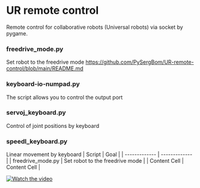 # UR remote control
Remote control for collaborative robots (Universal robots) via socket by pygame.

### freedrive_mode.py
Set robot to the freedrive mode
https://github.com/PySergBom/UR-remote-control/blob/main/README.md
### keyboard-io-numpad.py
The script allows you to control the output port

### servoj_keyboard.py
Control of joint positions by keyboard

### speedl_keyboard.py
Linear movement by keyboard
| Script  | Goal |
| ------------- | ------------- |
| freedrive_mode.py  | Set robot to the freedrive mode  |
| Content Cell  | Content Cell  |

[![Watch the video](https://img.youtube.com/vi/FpQLkR7e1RQ/maxresdefault.jpg)](https://youtu.be/FpQLkR7e1RQ)
